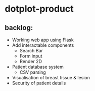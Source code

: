 # dotplot-product
## backlog:
  - Working web app using Flask
  - Add interactable components
    - Search Bar
    - Form input
    - Render 2D 
  - Patient database system
    - CSV parsing
  - Visualisation of breast tissue & lesion
  - Security of patient details
